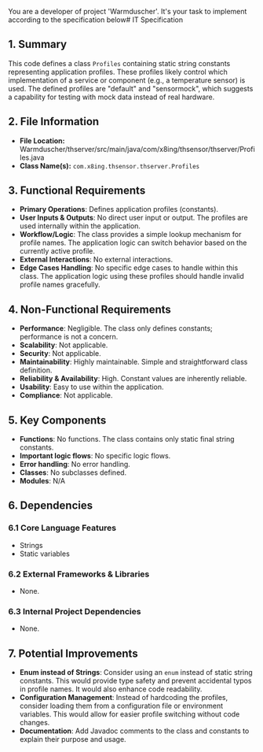 You are a developer of project 'Warmduscher'. It's your task to implement according to the specification below# IT Specification

## 1. Summary

This code defines a class `Profiles` containing static string constants representing application profiles. These profiles likely control which implementation of a service or component (e.g., a temperature sensor) is used. The defined profiles are "default" and "sensormock", which suggests a capability for testing with mock data instead of real hardware.

## 2. File Information

- **File Location:** Warmduscher/thserver/src/main/java/com/x8ing/thsensor/thserver/Profiles.java
- **Class Name(s):** `com.x8ing.thsensor.thserver.Profiles`

## 3. Functional Requirements

- **Primary Operations**: Defines application profiles (constants).
- **User Inputs & Outputs**: No direct user input or output. The profiles are used internally within the application.
- **Workflow/Logic**:  The class provides a simple lookup mechanism for profile names.  The application logic can switch behavior based on the currently active profile.
- **External Interactions**: No external interactions.
- **Edge Cases Handling**: No specific edge cases to handle within this class. The application logic using these profiles should handle invalid profile names gracefully.

## 4. Non-Functional Requirements

- **Performance**: Negligible. The class only defines constants; performance is not a concern.
- **Scalability**: Not applicable.
- **Security**: Not applicable.
- **Maintainability**: Highly maintainable. Simple and straightforward class definition.
- **Reliability & Availability**:  High.  Constant values are inherently reliable.
- **Usability**: Easy to use within the application.
- **Compliance**: Not applicable.

## 5. Key Components

- **Functions**: No functions. The class contains only static final string constants.
- **Important logic flows**:  No specific logic flows.
- **Error handling**: No error handling.
- **Classes**: No subclasses defined.
- **Modules**: N/A

## 6. Dependencies

### 6.1 Core Language Features
- Strings
- Static variables

### 6.2 External Frameworks & Libraries
- None.

### 6.3 Internal Project Dependencies
- None.

## 7. Potential Improvements

- **Enum instead of Strings**:  Consider using an `enum` instead of static string constants. This would provide type safety and prevent accidental typos in profile names.  It would also enhance code readability.
- **Configuration Management**:  Instead of hardcoding the profiles, consider loading them from a configuration file or environment variables.  This would allow for easier profile switching without code changes.
- **Documentation**: Add Javadoc comments to the class and constants to explain their purpose and usage.